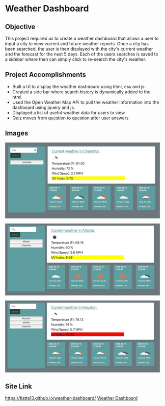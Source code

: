 # Weather Dashboard

## Objective
This project required us to create a weather dashboard that allows a user to input a city to view current and future weather reports. Once a city has been searched, the user is then displayed with the city's current weather and the forecast for the next 5 days. Each of the users searches is saved to a sidebar where then can simply click to re-search the city's weather. 

## Project Accomplishments
* Built a UI to display the weather dashboard using html, css and js
* Created a side bar where search history is dynamically added to the html. 
* Used the Open Weather Map API to pull the weather information into the dashboard using jquery and js. 
* Displayed a list of useful weather data for users to view
* Quiz moves from question to question after user answers

## Images
![Dashboard example 1](https://github.com/tlatta13/weather-dashboard/blob/master/Assets/Images/Weather-Dashboard-1.jpg)

![Dashboard example 2](https://github.com/tlatta13/weather-dashboard/blob/master/Assets/Images/Weather-Dashboard-2.jpg)

![Dashboard example 3](https://github.com/tlatta13/weather-dashboard/blob/master/Assets/Images/Weather-Dashboard-3.jpg)

## Site Link
https://tlatta13.github.io/weather-dashboard/
[Weather Dashboard](https://tlatta13.github.io/weather-dashboard/)
